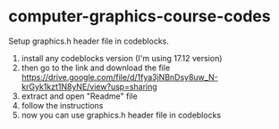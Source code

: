 # computer-graphics-course-codes

Setup graphics.h header file in codeblocks.
1) install any codeblocks version (I'm using 17.12 version)
2) then go to the link and download the file
   https://drive.google.com/file/d/1fya3jNBnDsy8uw_N-krGyk1kzt1N8yNE/view?usp=sharing
3) extract and open "Readme" file
4) follow the instructions
5) now you can use graphics.h header file in codeblocks
